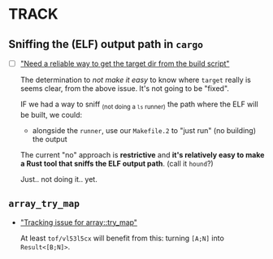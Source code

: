 # TRACK

## Sniffing the (ELF) output path in `cargo`

- [ ] ["Need a reliable way to get the target dir from the build script"](https://github.com/rust-lang/cargo/issues/9661)

	The determination to *not make it easy* to know where `target` really is seems clear, from the above issue. It's not going to be "fixed".
	
	IF we had a way to sniff <sub>(not doing a `ls` runner)</sub> the path where the ELF will be built, we could:
	
	- alongside the `runner`, use our `Makefile.2` to "just run" (no building) the output

	The current "no" approach is **restrictive** and **it's relatively easy to make a Rust tool that sniffs the ELF output path**. (call it `hound`?)

	Just.. not doing it.. yet.


## `array_try_map`

- ["Tracking issue for array::try_map"](https://github.com/rust-lang/rust/issues/79711)

	At least `tof/vl53l5cx` will benefit from this: turning `[A;N]` into `Result<[B;N]>`.
	
